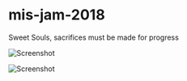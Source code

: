 # mis-jam-2018
Sweet Souls, sacrifices must be made for progress 

![Screenshot](gameplay1.gif)

![Screenshot](gameplay2.gif)
